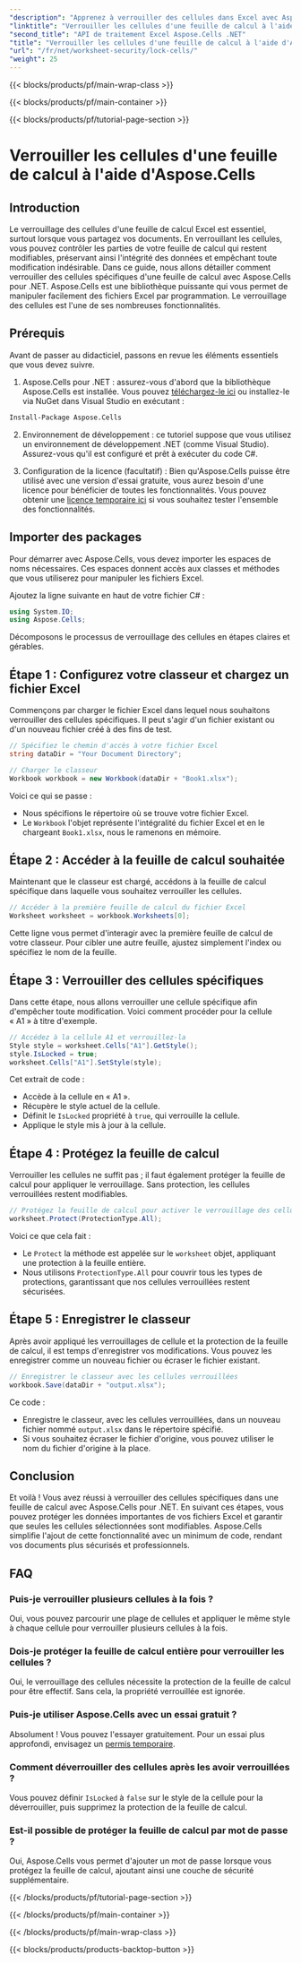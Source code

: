 ```yaml
---
"description": "Apprenez à verrouiller des cellules dans Excel avec Aspose.Cells pour .NET grâce à ce guide étape par étape. Protégez vos données grâce à des exemples de code détaillés et des instructions simples."
"linktitle": "Verrouiller les cellules d'une feuille de calcul à l'aide d'Aspose.Cells"
"second_title": "API de traitement Excel Aspose.Cells .NET"
"title": "Verrouiller les cellules d'une feuille de calcul à l'aide d'Aspose.Cells"
"url": "/fr/net/worksheet-security/lock-cells/"
"weight": 25
---
```


{{< blocks/products/pf/main-wrap-class >}}

{{< blocks/products/pf/main-container >}}

{{< blocks/products/pf/tutorial-page-section >}}

# Verrouiller les cellules d'une feuille de calcul à l'aide d'Aspose.Cells

## Introduction
Le verrouillage des cellules d'une feuille de calcul Excel est essentiel, surtout lorsque vous partagez vos documents. En verrouillant les cellules, vous pouvez contrôler les parties de votre feuille de calcul qui restent modifiables, préservant ainsi l'intégrité des données et empêchant toute modification indésirable. Dans ce guide, nous allons détailler comment verrouiller des cellules spécifiques d'une feuille de calcul avec Aspose.Cells pour .NET. Aspose.Cells est une bibliothèque puissante qui vous permet de manipuler facilement des fichiers Excel par programmation. Le verrouillage des cellules est l'une de ses nombreuses fonctionnalités.

## Prérequis

Avant de passer au didacticiel, passons en revue les éléments essentiels que vous devez suivre.

1. Aspose.Cells pour .NET : assurez-vous d'abord que la bibliothèque Aspose.Cells est installée. Vous pouvez [téléchargez-le ici](https://releases.aspose.com/cells/net/) ou installez-le via NuGet dans Visual Studio en exécutant :

```bash
Install-Package Aspose.Cells
```

2. Environnement de développement : ce tutoriel suppose que vous utilisez un environnement de développement .NET (comme Visual Studio). Assurez-vous qu'il est configuré et prêt à exécuter du code C#.

3. Configuration de la licence (facultatif) : Bien qu'Aspose.Cells puisse être utilisé avec une version d'essai gratuite, vous aurez besoin d'une licence pour bénéficier de toutes les fonctionnalités. Vous pouvez obtenir une [licence temporaire ici](https://purchase.aspose.com/temporary-license/) si vous souhaitez tester l'ensemble des fonctionnalités.


## Importer des packages

Pour démarrer avec Aspose.Cells, vous devez importer les espaces de noms nécessaires. Ces espaces donnent accès aux classes et méthodes que vous utiliserez pour manipuler les fichiers Excel.

Ajoutez la ligne suivante en haut de votre fichier C# :

```csharp
using System.IO;
using Aspose.Cells;
```

Décomposons le processus de verrouillage des cellules en étapes claires et gérables.

## Étape 1 : Configurez votre classeur et chargez un fichier Excel

Commençons par charger le fichier Excel dans lequel nous souhaitons verrouiller des cellules spécifiques. Il peut s'agir d'un fichier existant ou d'un nouveau fichier créé à des fins de test.

```csharp
// Spécifiez le chemin d'accès à votre fichier Excel
string dataDir = "Your Document Directory";

// Charger le classeur
Workbook workbook = new Workbook(dataDir + "Book1.xlsx");
```

Voici ce qui se passe :
- Nous spécifions le répertoire où se trouve votre fichier Excel.
- Le `Workbook` l'objet représente l'intégralité du fichier Excel et en le chargeant `Book1.xlsx`, nous le ramenons en mémoire.

## Étape 2 : Accéder à la feuille de calcul souhaitée

Maintenant que le classeur est chargé, accédons à la feuille de calcul spécifique dans laquelle vous souhaitez verrouiller les cellules.

```csharp
// Accéder à la première feuille de calcul du fichier Excel
Worksheet worksheet = workbook.Worksheets[0];
```

Cette ligne vous permet d'interagir avec la première feuille de calcul de votre classeur. Pour cibler une autre feuille, ajustez simplement l'index ou spécifiez le nom de la feuille.

## Étape 3 : Verrouiller des cellules spécifiques

Dans cette étape, nous allons verrouiller une cellule spécifique afin d'empêcher toute modification. Voici comment procéder pour la cellule « A1 » à titre d'exemple.

```csharp
// Accédez à la cellule A1 et verrouillez-la
Style style = worksheet.Cells["A1"].GetStyle();
style.IsLocked = true;
worksheet.Cells["A1"].SetStyle(style);
```

Cet extrait de code :
- Accède à la cellule en « A1 ».
- Récupère le style actuel de la cellule.
- Définit le `IsLocked` propriété à `true`, qui verrouille la cellule.
- Applique le style mis à jour à la cellule.

## Étape 4 : Protégez la feuille de calcul

Verrouiller les cellules ne suffit pas ; il faut également protéger la feuille de calcul pour appliquer le verrouillage. Sans protection, les cellules verrouillées restent modifiables.

```csharp
// Protégez la feuille de calcul pour activer le verrouillage des cellules
worksheet.Protect(ProtectionType.All);
```

Voici ce que cela fait :
- Le `Protect` la méthode est appelée sur le `worksheet` objet, appliquant une protection à la feuille entière.
- Nous utilisons `ProtectionType.All` pour couvrir tous les types de protections, garantissant que nos cellules verrouillées restent sécurisées.

## Étape 5 : Enregistrer le classeur

Après avoir appliqué les verrouillages de cellule et la protection de la feuille de calcul, il est temps d'enregistrer vos modifications. Vous pouvez les enregistrer comme un nouveau fichier ou écraser le fichier existant.

```csharp
// Enregistrer le classeur avec les cellules verrouillées
workbook.Save(dataDir + "output.xlsx");
```

Ce code :
- Enregistre le classeur, avec les cellules verrouillées, dans un nouveau fichier nommé `output.xlsx` dans le répertoire spécifié.
- Si vous souhaitez écraser le fichier d'origine, vous pouvez utiliser le nom du fichier d'origine à la place.


## Conclusion

Et voilà ! Vous avez réussi à verrouiller des cellules spécifiques dans une feuille de calcul avec Aspose.Cells pour .NET. En suivant ces étapes, vous pouvez protéger les données importantes de vos fichiers Excel et garantir que seules les cellules sélectionnées sont modifiables. Aspose.Cells simplifie l'ajout de cette fonctionnalité avec un minimum de code, rendant vos documents plus sécurisés et professionnels.


## FAQ

### Puis-je verrouiller plusieurs cellules à la fois ?
Oui, vous pouvez parcourir une plage de cellules et appliquer le même style à chaque cellule pour verrouiller plusieurs cellules à la fois.

### Dois-je protéger la feuille de calcul entière pour verrouiller les cellules ?
Oui, le verrouillage des cellules nécessite la protection de la feuille de calcul pour être effectif. Sans cela, la propriété verrouillée est ignorée.

### Puis-je utiliser Aspose.Cells avec un essai gratuit ?
Absolument ! Vous pouvez l'essayer gratuitement. Pour un essai plus approfondi, envisagez un [permis temporaire](https://purchase.aspose.com/temporary-license/).

### Comment déverrouiller des cellules après les avoir verrouillées ?
Vous pouvez définir `IsLocked` à `false` sur le style de la cellule pour la déverrouiller, puis supprimez la protection de la feuille de calcul.

### Est-il possible de protéger la feuille de calcul par mot de passe ?
Oui, Aspose.Cells vous permet d'ajouter un mot de passe lorsque vous protégez la feuille de calcul, ajoutant ainsi une couche de sécurité supplémentaire.


{{< /blocks/products/pf/tutorial-page-section >}}

{{< /blocks/products/pf/main-container >}}

{{< /blocks/products/pf/main-wrap-class >}}

{{< blocks/products/products-backtop-button >}}